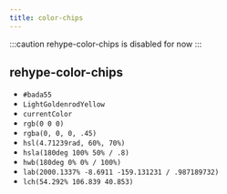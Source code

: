 ```yaml
---
title: color-chips
---
```


:::caution
rehype-color-chips is disabled for now
:::

## rehype-color-chips

- `#bada55`
- `LightGoldenrodYellow`
- `currentColor`
- `rgb(0 0 0)`
- `rgba(0, 0, 0, .45)`
- `hsl(4.71239rad, 60%, 70%)`
- `hsla(180deg 100% 50% / .8)`
- `hwb(180deg 0% 0% / 100%)`
- `lab(2000.1337% -8.6911 -159.131231 / .987189732)`
- `lch(54.292% 106.839 40.853)`
